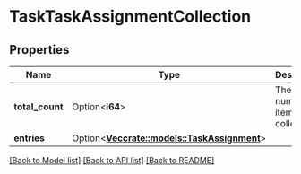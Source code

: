 # TaskTaskAssignmentCollection

## Properties

Name | Type | Description | Notes
------------ | ------------- | ------------- | -------------
**total_count** | Option<**i64**> | The total number of items in this collection. | [optional]
**entries** | Option<[**Vec<crate::models::TaskAssignment>**](TaskAssignment.md)> |  | [optional]

[[Back to Model list]](../README.md#documentation-for-models) [[Back to API list]](../README.md#documentation-for-api-endpoints) [[Back to README]](../README.md)


